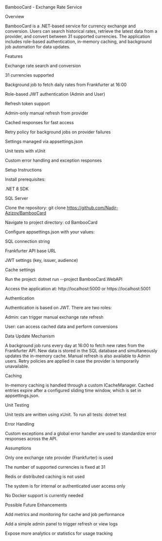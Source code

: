 BambooCard - Exchange Rate Service

Overview

BambooCard is a .NET-based service for currency exchange and conversion. Users can search historical rates, retrieve the latest data from a provider, and convert between 31 supported currencies. The application includes role-based authentication, in-memory caching, and background job automation for data updates.

Features

Exchange rate search and conversion

31 currencies supported

Background job to fetch daily rates from Frankfurter at 16:00

Role-based JWT authentication (Admin and User)

Refresh token support

Admin-only manual refresh from provider

Cached responses for fast access

Retry policy for background jobs on provider failures

Settings managed via appsettings.json

Unit tests with xUnit

Custom error handling and exception responses

Setup Instructions

Install prerequisites:

.NET 8 SDK

SQL Server

Clone the repository:
git clone https://github.com/Nadir-Azizov/BambooCard

Navigate to project directory:
cd BambooCard

Configure appsettings.json with your values:

SQL connection string

Frankfurter API base URL

JWT settings (key, issuer, audience)

Cache settings

Run the project:
dotnet run --project BambooCard.WebAPI

Access the application at:
http://localhost:5000 or https://localhost:5001

Authentication

Authentication is based on JWT. There are two roles:

Admin: can trigger manual exchange rate refresh

User: can access cached data and perform conversions

Data Update Mechanism

A background job runs every day at 16:00 to fetch new rates from the Frankfurter API. New data is stored in the SQL database and simultaneously updates the in-memory cache. Manual refresh is also available to Admin users. Retry policies are applied in case the provider is temporarily unavailable.

Caching

In-memory caching is handled through a custom ICacheManager. Cached entries expire after a configured sliding time window, which is set in appsettings.json.

Unit Testing

Unit tests are written using xUnit. To run all tests:
dotnet test

Error Handling

Custom exceptions and a global error handler are used to standardize error responses across the API.

Assumptions

Only one exchange rate provider (Frankfurter) is used

The number of supported currencies is fixed at 31

Redis or distributed caching is not used

The system is for internal or authenticated user access only

No Docker support is currently needed

Possible Future Enhancements

Add metrics and monitoring for cache and job performance

Add a simple admin panel to trigger refresh or view logs

Expose more analytics or statistics for usage tracking